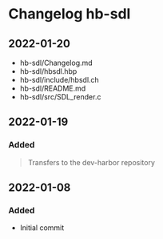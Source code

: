 [//]: # ( All notable changes to this project will be documented in this file. )
[//]: # ( Encoding: UTF-8 No BOM )
[//]: # ( ## 2022-01-08   ### Changed   ### Fixed   ### Added   ### Removed )
[//]: # ( Entries may not always be in chronological/commit order. )
[//]: # ( Others according to Markdown specifications )

# Changelog hb-sdl

## 2022-01-20

   - hb-sdl/Changelog.md
   - hb-sdl/hbsdl.hbp
   - hb-sdl/include/hbsdl.ch
   - hb-sdl/README.md
   - hb-sdl/src/SDL_render.c

## 2022-01-19

### Added

   > Transfers to the dev-harbor repository

## 2022-01-08

### Added

   - Initial commit
